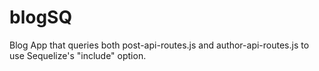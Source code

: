 # blogSQ
Blog App that queries both post-api-routes.js and author-api-routes.js to use Sequelize's "include" option.
